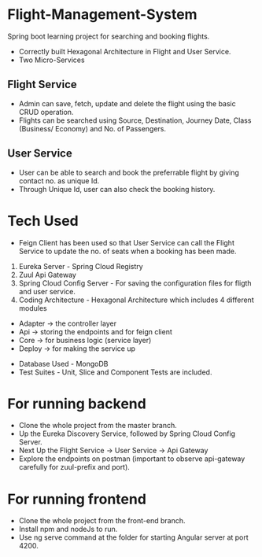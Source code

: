 # Flight-Management-System
Spring boot learning project for searching and booking flights.
* Correctly built Hexagonal Architecture in Flight and User Service.
* Two Micro-Services 
 ## Flight Service
 * Admin can save, fetch, update and delete the flight using the basic CRUD operation.
 * Flights can be searched using Source, Destination, Journey Date, Class (Business/ Economy) and No. of Passengers.
 
 ## User Service
 * User can be able to search and book the preferrable flight by giving contact no. as unique Id.
 * Through Unique Id, user can also check the booking history.
 
# Tech Used
 * Feign Client has been used so that User Service can call the Flight Service to update the no. of seats when a booking has been made.
  1. Eureka Server - Spring Cloud Registry
  2. Zuul Api Gateway
  3. Spring Cloud Config Server - For saving the configuration files for fligth and user service.
  4. Coding Architecture - Hexagonal Architecture which includes 4 different modules
   - Adapter -> the controller layer
   - Api -> storing the endpoints and for feign client
   - Core -> for business logic (service layer)
   - Deploy -> for making the service up
   
* Database Used - MongoDB   
* Test Suites - Unit, Slice and Component Tests are included.


# For running backend
 * Clone the whole project from the master branch.
 * Up the Eureka Discovery Service, followed by Spring Cloud Config Server.
 * Next Up the Flight Service -> User Service -> Api Gateway
 * Explore the endpoints on postman (important to observe api-gateway carefully for zuul-prefix and port).
 
# For running frontend
 * Clone the whole project from the front-end branch.
 * Install npm and nodeJs to run.
 * Use ng serve command at the folder for starting Angular server at port 4200.
